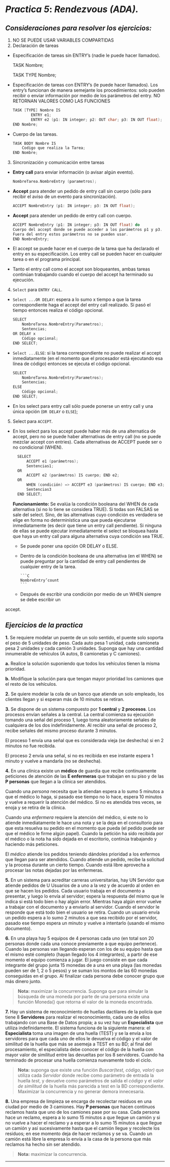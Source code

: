 # **_Practica 5_**: _Rendezvous (ADA)._

## **_Consideraciones para resolver los ejercicios:_**

1. NO SE PUEDE USAR VARIABLES COMPARTIDAS
2. Declaración de tareas

- Especificación de tareas sin ENTRY’s (nadie le puede hacer llamados).

  TASK Nombre;

  TASK TYPE Nombre;

- Especificación de tareas con ENTRY’s (le puede hacer llamados). Los entry’s funcionan de manera semejante los procedimientos: solo pueden recibir o enviar información por medio de los parámetros del entry. NO RETORNAN VALORES COMO LAS FUNCIONES
  ```C
  TASK [TYPE] Nombre IS
          ENTRY e1;
          ENTRY e2 (p1: IN integer; p2: OUT char; p3: IN OUT float);
  END Nombre;
  ```
- Cuerpo de las tareas.
  ```C
  TASK BODY Nombre IS
      Codigo que realiza la Tarea;
  END Nombre;
  ```

3. Sincronización y comunicación entre tareas

- **Entry call** para enviar información (o avisar algún evento).

  ```C
  NombreTarea.NombreEntry (parametros);
  ```

- **Accept** para atender un pedido de entry call sin cuerpo (sólo para recibir el aviso de un evento para sincronización).

  ```C
  ACCEPT NombreEntry (p1: IN integer; p3: IN OUT float);
  ```

- **Accept** para atender un pedido de entry call con cuerpo.

  ```C
  ACCEPT NombreEntry (p1: IN integer; p3: IN OUT float) do
  Cuerpo del accept donde se puede acceder a los parámetros p1 y p3.
  Fuera del entry estos parámetros no se pueden usar.
  END NombreEntry;
  ```

- El accept se puede hacer en el cuerpo de la tarea que ha declarado el entry en su especificación. Los entry call se pueden hacer en cualquier tarea o en el programa principal.
- Tanto el entry call como el accept son bloqueantes, ambas tareas continúan trabajando cuando el cuerpo del accept ha terminado su ejecución.

4. `Select` para `ENTRY CALL`.

- `Select ...OR DELAY`: espera a lo sumo x tiempo a que la tarea correspondiente haga el
  accept del entry call realizado. Si pasó el tiempo entonces realiza el código opcional.

  ```C
  SELECT
      NombreTarea.NombreEntry(Parametros);
      Sentencias;
  OR DELAY x
      Código opcional;
  END SELECT;
  ```

- `Select ...ELSE`: si la tarea correspondiente no puede realizar el accept inmediatamente (en el momento que el procesador está ejecutando esa línea de código) entonces se ejecuta el código opcional.

  ```C
  SELECT
      NombreTarea.NombreEntry(Parametros);
      Sentencias;
  ELSE
      Código opcional;
  END SELECT;
  ```

- En los select para entry call sólo puede ponerse un entry call y una única opción (`OR
DELAY` o `ELSE`);

5. Select para `ACCEPT`.

- En los select para los accept puede haber más de una alternatica de accept, pero no se puede haber alternativas de entry call (no se puede mezclar accept con entries). Cada alternativas de ACCEPT puede ser o no condicional (WHEN).

  ```C
    SELECT
        ACCEPT e1 (parámetros);
        Sentencias1;
    OR
        ACCEPT e2 (parámetros) IS cuerpo; END e2;
    OR
        WHEN (condición) => ACCEPT e3 (parámetros) IS cuerpo; END e3;
        Sentencias3
    END SELECT;
  ```

  **Funcionamiento:** Se evalúa la condición booleana del WHEN de cada alternativa (si no lo tiene se considera TRUE). Si todas son FALSAS se sale del select. Sino, de las alternativas cuyo condición es verdadera se elige en forma no determinística una que pueda ejecutarse inmediatamente (es decir que tiene un entry call pendiente). Si ninguna de ellas se puede ejecutar inmediatamente el select se bloquea hasta que haya un entry call para alguna alternativa cuya condición sea TRUE.

  - Se puede poner una opción OR DELAY o ELSE.
  - Dentro de la condición booleana de una alternativa (en el WHEN) se puede preguntar
    por la cantidad de entry call pendientes de cualquier entry de la tarea.

        ```C
        NombreEntry’count
        ```

  - Después de escribir una condición por medio de un WHEN siempre se debe escribir un

accept.

## **_Ejercicios de la practica_**

**1.** Se requiere modelar un puente de un solo sentido, el puente solo soporta el peso de 5
unidades de peso. Cada auto pesa 1 unidad, cada camioneta pesa 2 unidades y cada camión 3 unidades. Suponga que hay una cantidad innumerable de vehículos (A autos, B camionetas y C camiones).

**a.** Realice la solución suponiendo que todos los vehículos tienen la misma prioridad.

**b.** Modifique la solución para que tengan mayor prioridad los camiones que el resto de los
vehículos.

**2.** Se quiere modelar la cola de un banco que atiende un solo empleado, los clientes llegan y si
esperan más de 10 minutos se retiran.

**3.** Se dispone de un sistema compuesto por **1 central** y **2 procesos**. Los procesos envían
señales a la central. La central comienza su ejecución tomando una señal del proceso 1,
luego toma aleatoriamente señales de cualquiera de los dos indefinidamente. Al recibir una
señal de proceso 2, recibe señales del mismo proceso durante 3 minutos.

El proceso 1 envía una señal que es considerada vieja (se deshecha) si en 2 minutos no fue
recibida.

El proceso 2 envía una señal, si no es recibida en ese instante espera 1 minuto y vuelve a
mandarla (no se deshecha).

**4.** En una clínica existe un **médico** de guardia que recibe continuamente peticiones de
atención de las **E enfermeras** que trabajan en su piso y de las **P personas** que llegan a la
clínica ser atendidos.

Cuando una _persona_ necesita que la atiendan espera a lo sumo 5 minutos a que el médico lo
haga, si pasado ese tiempo no lo hace, espera 10 minutos y vuelve a requerir la atención del
médico. Si no es atendida tres veces, se enoja y se retira de la clínica.

Cuando una _enfermera_ requiere la atención del médico, si este no lo atiende inmediatamente
le hace una nota y se la deja en el consultorio para que esta resuelva su pedido en el
momento que pueda (el pedido puede ser que el médico le firme algún papel). Cuando la
petición ha sido recibida por el médico o la nota ha sido dejada en el escritorio, continúa
trabajando y haciendo más peticiones.

El _médico_ atiende los pedidos teniendo dándoles prioridad a los enfermos que llegan para ser
atendidos. Cuando atiende un pedido, recibe la solicitud y la procesa durante un cierto
tiempo. Cuando está libre aprovecha a procesar las notas dejadas por las enfermeras.

**5.** En un sistema para acreditar carreras universitarias, hay UN Servidor que atiende pedidos de U Usuarios de a uno a la vez y de acuerdo al orden en que se hacen los pedidos. Cada
usuario trabaja en el documento a presentar, y luego lo envía al servidor; espera la respuesta
del mismo que le indica si está todo bien o hay algún error. Mientras haya algún error vuelve
a trabajar con el documento y a enviarlo al servidor. Cuando el servidor le responde que
está todo bien el usuario se retira. Cuando un usuario envía un pedido espera a lo sumo 2
minutos a que sea recibido por el servidor, pasado ese tiempo espera un minuto y vuelve a
intentarlo (usando el mismo documento).

**6.** En una playa hay 5 equipos de 4 personas cada uno (en total son 20 personas donde cada
una conoce previamente a que equipo pertenece). Cuando las personas van llegando
esperan con los de su equipo hasta que el mismo esté completo (hayan llegado los 4
integrantes), a partir de ese momento el equipo comienza a jugar. El juego consiste en que
cada integrante del grupo junta 15 monedas de a una en una playa (las monedas pueden ser
de 1, 2 o 5 pesos) y se suman los montos de las 60 monedas conseguidas en el grupo. Al
finalizar cada persona debe conocer grupo que más dinero junto.

> **Nota:** maximizar la concurrencia. Suponga que para simular la búsqueda de una moneda por parte de una persona existe una función Moneda() que retorna el valor de la moneda encontrada.

**7.** Hay un sistema de reconocimiento de huellas dactilares de la policía que tiene 8 **Servidores** para realizar el reconocimiento, cada uno de ellos trabajando con una Base de Datos propia; a su vez hay un **Especialista** que utiliza indefinidamente. El sistema funciona de la siguiente manera: el **Especialista** toma una imagen de una huella (TEST) y se la envía a los servidores para que cada uno de ellos le devuelva el código y el valor de similitud de la
huella que más se asemeja a TEST en su BD; al final del procesamiento, el especialista debe
conocer el código de la huella con mayor valor de similitud entre las devueltas por los 8
servidores. Cuando ha terminado de procesar una huella comienza nuevamente todo el
ciclo.

> **Nota:** suponga que existe una función _Buscar(test, código, valor)_ que utiliza cada _Servidor_ donde recibe como parámetro de entrada la huella _test_, y devuelve como parámetros de salida el _código_ y el _valor de similitud_ de la huella más parecida a test en la BD correspondiente.
> Maximizar la concurrencia y no generar demora innecesaria.

**8.** Una empresa de limpieza se encarga de recolectar residuos en una ciudad por medio de 3
camiones. Hay **P personas** que hacen continuos reclamos hasta que uno de los camiones
pase por su casa. Cada persona hace un reclamo, espera a lo sumo 15 minutos a que llegue
un camión y si no vuelve a hacer el reclamo y a esperar a lo sumo 15 minutos a que llegue
un camión y así sucesivamente hasta que el camión llegue y recolecte los residuos; en ese
momento deja de hacer reclamos y se va. Cuando un camión está libre la empresa lo envía a
la casa de la persona que más reclamos ha hecho sin ser atendido.

> **Nota:** maximizar la concurrencia.

---
